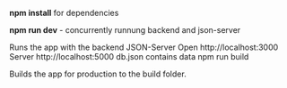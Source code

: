 __npm install__ for dependencies

__npm run dev__ - concurrently runnung backend and json-server

Runs the app with the backend JSON-Server
Open http://localhost:3000 
Server http://localhost:5000 db.json contains data
npm run build

Builds the app for production to the build folder.
